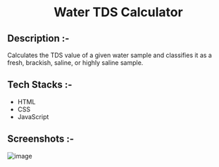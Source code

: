 # <p align="center">Water TDS Calculator</p>

## Description :-

Calculates the TDS value of a given water sample and classifies it as a fresh, brackish, saline, or highly saline sample.

## Tech Stacks :-

- HTML
- CSS
- JavaScript

## Screenshots :-

![image](https://github.com/Rakesh9100/CalcDiverse/assets/73993775/e0f8a259-b414-40fd-8971-eb79d8b6bf7d)
